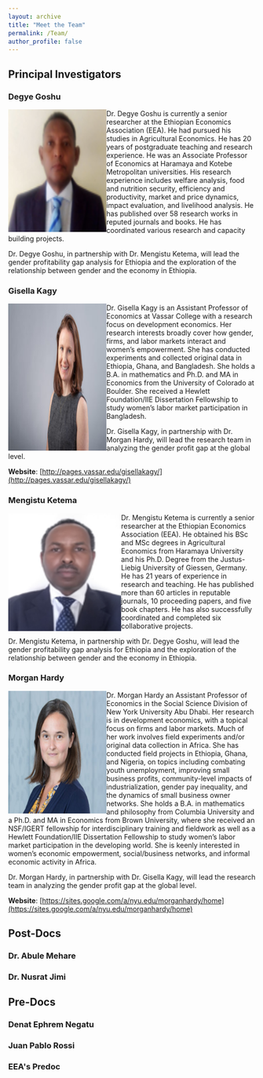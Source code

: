 ```yaml
---
layout: archive
title: "Meet the Team"
permalink: /Team/
author_profile: false
---
```

## Principal Investigators

### Degye Goshu

<img align="left" src="../images/Degye.png"  width = "200" height="250"> Dr. Degye Goshu is currently a senior researcher at the Ethiopian Economics Association (EEA). He had pursued his studies in Agricultural Economics. He has 20 years of postgraduate teaching and research experience. He was an Associate Professor of Economics at Haramaya and Kotebe Metropolitan universities. His research experience includes welfare analysis, food and nutrition security, efficiency and productivity, market and price dynamics, impact evaluation, and livelihood analysis. He has published over 58 research works in reputed journals and books. He has coordinated various research and capacity building projects. 

Dr. Degye Goshu, in partnership with Dr. Mengistu Ketema, will lead the gender profitability gap analysis for Ethiopia and the exploration of the relationship between gender and the economy in Ethiopia.

### Gisella Kagy

<img  align="left"  src="../images/Gisella.jpg"  width = "200" height="300"> Dr. Gisella Kagy is an Assistant Professor of Economics at Vassar College with a research focus on development economics. Her research interests broadly cover how gender, firms, and labor markets interact and women’s empowerment. She has conducted experiments and collected original data in Ethiopia, Ghana, and Bangladesh. She holds a B.A. in mathematics and Ph.D. and MA in Economics from the University of Colorado at Boulder. She received a Hewlett Foundation/IIE Dissertation Fellowship to study women’s labor market participation in Bangladesh. 

Dr. Gisella Kagy, in partnership with Dr. Morgan Hardy, will lead the research team in analyzing the gender profit gap at the global level.

**Website**: [http://pages.vassar.edu/gisellakagy/](http://pages.vassar.edu/gisellakagy/)

### Mengistu Ketema 

<img  align="left"  src="../images/Mengitsu.png"   width = "230" height="240"> Dr. Mengistu Ketema is currently a senior researcher at the Ethiopian Economics Association (EEA). He obtained his BSc and MSc degrees in Agricultural Economics from Haramaya University and his Ph.D. Degree from the Justus-Liebig University of Giessen, Germany. He has 21 years of experience in research and teaching. He has published more than 60 articles in reputable journals, 10 proceeding papers, and five book chapters. He has also successfully coordinated and completed six collaborative projects.

Dr. Mengistu Ketema, in partnership with Dr. Degye Goshu, will lead the gender profitability gap analysis for Ethiopia and the exploration of the relationship between gender and the economy in Ethiopia.

### Morgan Hardy 

<img  align="left"  src="../images/Morgan.jpg"  width = "200" height="250"> Dr. Morgan Hardy an Assistant Professor of Economics in the Social Science Division of New York University Abu Dhabi.  Her research is in development economics, with a topical focus on firms and labor markets. Much of her work involves field experiments and/or original data collection in Africa. She has conducted field projects in Ethiopia, Ghana, and Nigeria, on topics including combating youth unemployment, improving small business profits, community-level impacts of industrialization, gender pay inequality, and the dynamics of small business owner networks. She holds a B.A. in mathematics and philosophy from Columbia University and a Ph.D. and MA in Economics from Brown University, where she received an NSF/IGERT fellowship for interdisciplinary training and fieldwork as well as a Hewlett Foundation/IIE Dissertation Fellowship to study women’s labor market participation in the developing world. She is keenly interested in women’s economic empowerment, social/business networks, and informal economic activity in Africa.

Dr. Morgan Hardy, in partnership with Dr. Gisella Kagy, will lead the research team in analyzing the gender profit gap at the global level.

**Website**: [https://sites.google.com/a/nyu.edu/morganhardy/home](https://sites.google.com/a/nyu.edu/morganhardy/home)


## Post-Docs

### Dr. Abule Mehare 

### Dr. Nusrat Jimi

## Pre-Docs

### Denat Ephrem Negatu

### Juan Pablo Rossi

### EEA's Predoc
